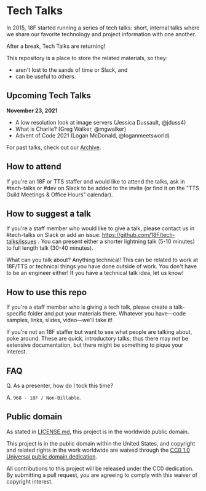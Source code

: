 # Tech Talks

In 2015, 18F started running a series of tech talks: short, internal talks where we share our favorite technology and project information with one another.

After a break, Tech Talks are returning!

This repository is a place to store the related materials, so they:
* aren't lost to the sands of time or Slack, and
* can be useful to others.

## Upcoming Tech Talks

**November 23, 2021**

- A low resolution look at image servers (Jessica Dussault, @jduss4)
- What is Charlie? (Greg Walker, @mgwalker)
- Advent of Code 2021 (Logan McDonald, @loganmeetsworld)

For past talks, check out our [Archive](archive.md).


## How to attend

If you're an 18F or TTS staffer and would like to attend the talks, ask in #tech-talks or #dev on Slack to be added to the invite (or find it on the "TTS Guild Meetings & Office Hours" calendar).

## How to suggest a talk

If you're a staff member who would like to give a talk, please contact us in #tech-talks on Slack or add an issue: https://github.com/18F/tech-talks/issues . You can present either a shorter lightning talk (5-10 minutes) to full length talk (30-40 minutes).

What can you talk about? Anything technical! This can be related to work at 18F/TTS or technical things you have done outside of work. You don't have to be an engineer either! If you have a technical talk idea, let us know!

## How to use this repo

If you're a staff member who is giving a tech talk, please create a talk-specific folder and put your materials there. Whatever you have—code samples, links, slides, video—we'll take it!

If you're not an 18F staffer but want to see what people are talking about, poke around. These are quick, introductory talks; thus there may not be extensive documentation, but there might be something to pique your interest.

## FAQ

Q. As a presenter, how do I tock this time?

A. `968 - 18F / Non-Billable`.

## Public domain

As stated in [LICENSE.md](LICENSE.md), this project is in the worldwide public domain.

This project is in the public domain within the United States, and copyright and related rights in the work worldwide are waived through the [CC0 1.0 Universal public domain dedication](https://creativecommons.org/publicdomain/zero/1.0/).

All contributions to this project will be released under the CC0 dedication. By submitting a pull request, you are agreeing to comply with this waiver of copyright interest.
